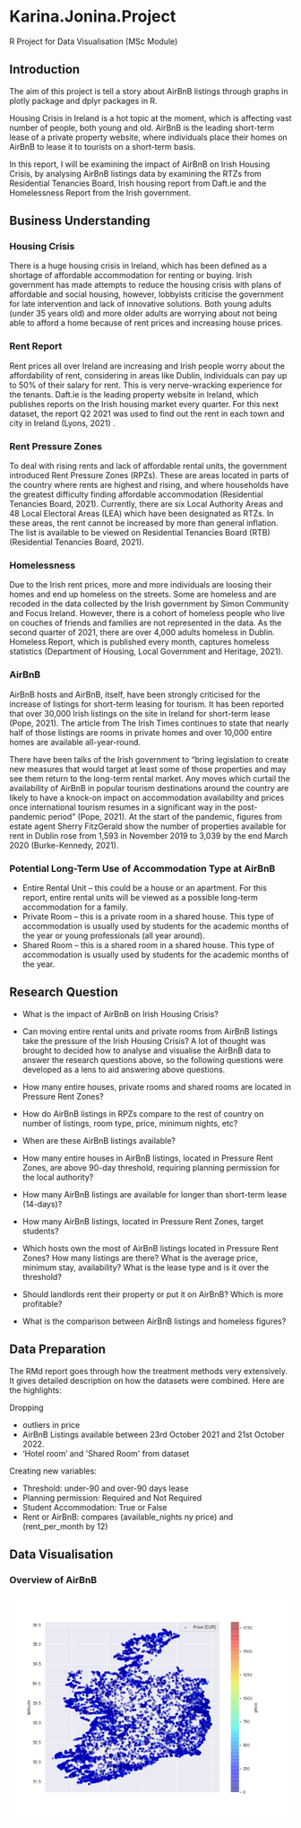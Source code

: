 # Karina.Jonina.Project
R Project for Data Visualisation (MSc Module)


## Introduction
The aim of this project is tell a story about AirBnB listings through graphs in plotly package and dplyr packages in R.

Housing Crisis in Ireland is a hot topic at the moment, which is affecting vast number of people, both young and old. AirBnB is the leading short-term lease of a private property website, where individuals place their homes on AirBnB to lease it to tourists on a short-term basis.

In this report, I will be examining the impact of AirBnB on Irish Housing Crisis, by analysing AirBnB listings data by examining the RTZs from Residential Tenancies Board, Irish housing report from Daft.ie and the Homelessness Report from the Irish government.

## Business Understanding
### Housing Crisis
There is a huge housing crisis in Ireland, which has been defined as a shortage of affordable accommodation for renting or buying. Irish government has made attempts to reduce the housing crisis with plans of affordable and social housing, however, lobbyists criticise the government for late intervention and lack of innovative solutions. Both young adults (under 35 years old) and more older adults are worrying about not being able to afford a home because of rent prices and increasing house prices.

### Rent Report
Rent prices all over Ireland are increasing and Irish people worry about the affordability of rent, considering in areas like Dublin, individuals can pay up to 50% of their salary for rent. This is very nerve-wracking experience for the tenants. Daft.ie is the leading property website in Ireland, which publishes reports on the Irish housing market every quarter. For this next dataset, the report Q2 2021 was used to find out the rent in each town and city in Ireland (Lyons, 2021) .

### Rent Pressure Zones
To deal with rising rents and lack of affordable rental units, the government introduced Rent Pressure Zones (RPZs). These are areas located in parts of the country where rents are highest and rising, and where households have the greatest difficulty finding affordable accommodation (Residential Tenancies Board, 2021). Currently, there are six Local Authority Areas and 48 Local Electoral Areas (LEA) which have been designated as RTZs. In these areas, the rent cannot be increased by more than general inflation. The list is available to be viewed on Residential Tenancies Board (RTB) (Residential Tenancies Board, 2021).

### Homelessness
Due to the Irish rent prices, more and more individuals are loosing their homes and end up homeless on the streets. Some are homeless and are recoded in the data collected by the Irish government by Simon Community and Focus Ireland. However, there is a cohort of homeless people who live on couches of friends and families are not represented in the data. As the second quarter of 2021, there are over 4,000 adults homeless in Dublin. Homeless Report, which is published every month, captures homeless statistics (Department of Housing, Local Government and Heritage, 2021).

### AirBnB
AirBnB hosts and AirBnB, itself, have been strongly criticised for the increase of listings for short-term leasing for tourism. It has been reported that over 30,000 Irish listings on the site in Ireland for short-term lease (Pope, 2021). The article from The Irish Times continues to state that nearly half of those listings are rooms in private homes and over 10,000 entire homes are available all-year-round.

There have been talks of the Irish government to “bring legislation to create new measures that would target at least some of those properties and may see them return to the long-term rental market. Any moves which curtail the availability of AirBnB in popular tourism destinations around the country are likely to have a knock-on impact on accommodation availability and prices once international tourism resumes in a significant way in the post-pandemic period” (Pope, 2021). At the start of the pandemic, figures from estate agent Sherry FitzGerald show the number of properties available for rent in Dublin rose from 1,593 in November 2019 to 3,039 by the end March 2020 (Burke-Kennedy, 2021).

###  Potential Long-Term Use of Accommodation Type at AirBnB

- Entire Rental Unit – this could be a house or an apartment. For this report, entire rental units will be viewed as a possible long-term accommodation for a family.
- Private Room – this is a private room in a shared house. This type of accommodation is usually used by students for the academic months of the year or young professionals (all year around).
- Shared Room – this is a shared room in a shared house. This type of accommodation is usually used by students for the academic months of the year.

## Research Question
- What is the impact of AirBnB on Irish Housing Crisis?
- Can moving entire rental units and private rooms from AirBnB listings take the pressure of the Irish Housing Crisis?
A lot of thought was brought to decided how to analyse and visualise the AirBnB data to answer the research questions above, so the following questions were developed as a lens to aid answering above questions.

- How many entire houses, private rooms and shared rooms are located in Pressure Rent Zones?
- How do AirBnB listings in RPZs compare to the rest of country on number of listings, room type, price, minimum nights, etc?
- When are these AirBnB listings available?
- How many entire houses in AirBnB listings, located in Pressure Rent Zones, are above 90-day threshold, requiring planning permission for the local authority?
- How many AirBnB listings are available for longer than short-term lease (14-days)?
- How many AirBnB listings, located in Pressure Rent Zones, target students?
- Which hosts own the most of AirBnB listings located in Pressure Rent Zones? How many listings are there? What is the average price, minimum stay, availability? What is the lease type and is it over the threshold?
- Should landlords rent their property or put it on AirBnB? Which is more profitable?
- What is the comparison between AirBnB listings and homeless figures?

## Data Preparation
The RMd report goes through how the treatment methods very extensively. It gives detailed description on how the datasets were combined. 
Here are the highlights:

Dropping
- outliers in price
- AirBnB Listings available between 23rd October 2021 and 21st October 2022.
- ‘Hotel room’ and 'Shared Room' from dataset

Creating new variables:
- Threshold: under-90 and over-90 days lease
- Planning permission: Required and Not Required
- Student Accommodation: True or False
- Rent or AirBnB: compares (available_nights ny price) and (rent_per_month by 12)


## Data Visualisation

### Overview of AirBnB
![Picture1](https://github.com/kjonina/AirBnB_Ireland/blob/main/Graphs/map_of_ROI.png) 

